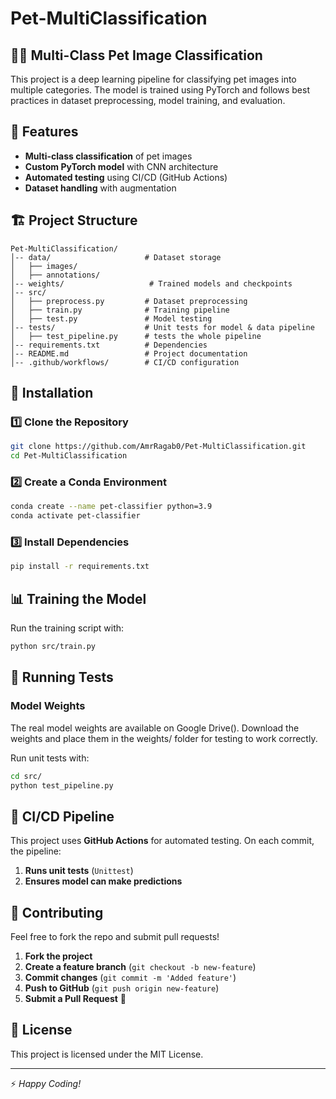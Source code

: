 # Pet-MultiClassification

## 🐶🐱 Multi-Class Pet Image Classification
This project is a deep learning pipeline for classifying pet images into multiple categories. The model is trained using PyTorch and follows best practices in dataset preprocessing, model training, and evaluation.

## 📌 Features
- **Multi-class classification** of pet images
- **Custom PyTorch model** with CNN architecture
- **Automated testing** using CI/CD (GitHub Actions)
- **Dataset handling** with augmentation


## 🏗️ Project Structure
```
Pet-MultiClassification/
│-- data/                     # Dataset storage
│   ├── images/
│   ├── annotations/
│-- weights/                   # Trained models and checkpoints
│-- src/
│   ├── preprocess.py         # Dataset preprocessing
│   ├── train.py              # Training pipeline
│   ├── test.py               # Model testing
│-- tests/                    # Unit tests for model & data pipeline
│   ├── test_pipeline.py      # tests the whole pipeline 
│-- requirements.txt          # Dependencies
│-- README.md                 # Project documentation
│-- .github/workflows/        # CI/CD configuration
```

## 🚀 Installation
### 1️⃣ Clone the Repository
```bash
git clone https://github.com/AmrRagab0/Pet-MultiClassification.git
cd Pet-MultiClassification
```
### 2️⃣ Create a Conda Environment
```bash
conda create --name pet-classifier python=3.9
conda activate pet-classifier
```
### 3️⃣ Install Dependencies
```bash
pip install -r requirements.txt
```

## 📊 Training the Model
Run the training script with:
```bash
python src/train.py 
```


## 🧪 Running Tests
### Model Weights
The real model weights are available on Google Drive(). Download the weights and place them in the weights/ folder for testing to work correctly.

Run unit tests with:
```bash
cd src/
python test_pipeline.py
```

## 🔄 CI/CD Pipeline
This project uses **GitHub Actions** for automated testing. On each commit, the pipeline:
1. **Runs unit tests** (`Unittest`)
2. **Ensures model can make predictions**

## 👥 Contributing
Feel free to fork the repo and submit pull requests!

1. **Fork the project**
2. **Create a feature branch** (`git checkout -b new-feature`)
3. **Commit changes** (`git commit -m 'Added feature'`)
4. **Push to GitHub** (`git push origin new-feature`)
5. **Submit a Pull Request** 🚀

## 📜 License
This project is licensed under the MIT License.

---
⚡ _Happy Coding!_

